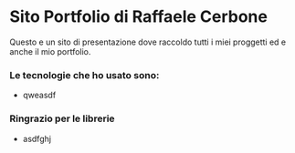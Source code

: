 # Sito Portfolio di Raffaele Cerbone

Questo e un sito di presentazione dove raccoldo tutti i miei proggetti ed e anche il mio portfolio.

### Le tecnologie che ho usato sono:
- qweasdf


### Ringrazio per le librerie
- asdfghj